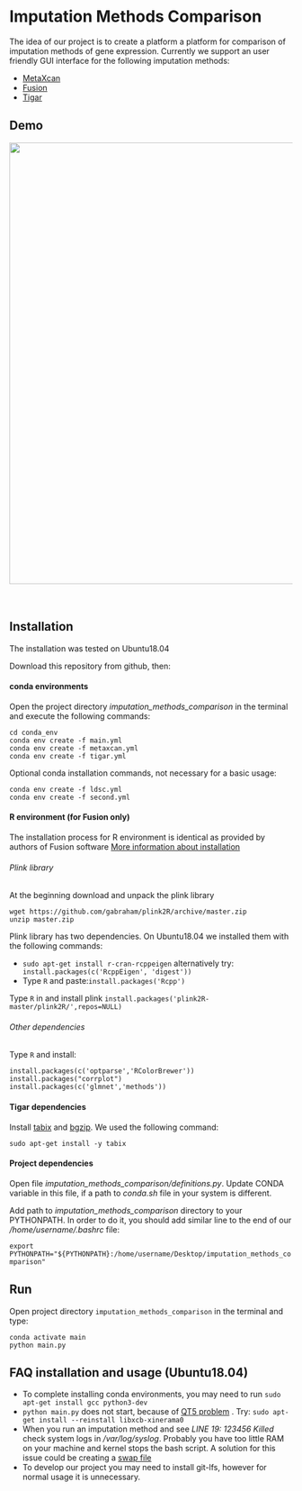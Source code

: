 # Imputation Methods Comparison

The idea of our project is  to create a platform a platform for comparison of imputation methods of gene expression. 
Currently we support an user friendly GUI interface for the following imputation methods:

- [MetaXcan](https://github.com/hakyimlab/MetaXcan)
- [Fusion](http://gusevlab.org/projects/fusion)
- [Tigar](https://github.com/xmeng34/TIGAR)

## Demo

<img src='docs/movie.gif' align="center" width=784>
<br><br><br>


## Installation 

The installation was tested on Ubuntu18.04

Download this repository from github, then:

#### conda environments

Open the project directory *imputation_methods_comparison* in the terminal and execute the following commands:

```
cd conda_env
conda env create -f main.yml
conda env create -f metaxcan.yml
conda env create -f tigar.yml
```

Optional conda installation commands, not necessary for a basic usage:
```
conda env create -f ldsc.yml
conda env create -f second.yml
```

#### R environment (for Fusion only)

The installation process for R environment is identical as provided by authors of Fusion software [More information about installation](http://gusevlab.org/projects/fusion/)

###### Plink library
At the beginning download and unpack the plink library

```
wget https://github.com/gabraham/plink2R/archive/master.zip
unzip master.zip
```

Plink library has two dependencies. On Ubuntu18.04 we installed them with the following commands:

- `sudo apt-get install r-cran-rcppeigen`   alternatively try: ` install.packages(c('RcppEigen', 'digest'))`
- Type `R` and paste:`install.packages('Rcpp')`

Type `R` in and install plink `install.packages('plink2R-master/plink2R/',repos=NULL)`

###### Other dependencies
Type `R` and install:
```
install.packages(c('optparse','RColorBrewer'))
install.packages("corrplot")
install.packages(c('glmnet','methods'))
```
#### Tigar dependencies

Install [tabix](http://www.htslib.org/doc/tabix.html ) and [bgzip](http://www.htslib.org/doc/bgzip.html). We used the following command:

```
sudo apt-get install -y tabix
```

#### Project dependencies
Open file *imputation_methods_comparison/definitions.py*. Update CONDA variable in this file, if a path to *conda.sh* file in your system is different.

Add path to *imputation_methods_comparison* directory to your PYTHONPATH.  In order to do it, you should add similar line to the end of our  */home/username/.bashrc* file:

`export PYTHONPATH="${PYTHONPATH}:/home/username/Desktop/imputation_methods_comparison"`

## Run

Open project directory `imputation_methods_comparison` in the terminal and type:
```
conda activate main
python main.py
```


## FAQ installation and usage (Ubuntu18.04)

- To complete installing conda environments, you may need to run  `sudo apt-get install gcc python3-dev`
 - `python main.py` does not start, because of [QT5 problem](https://askubuntu.com/questions/308128/failed-to-load-platform-plugin-xcb-while-launching-qt5-app-on-linux-without) . Try: `sudo apt-get install --reinstall libxcb-xinerama0`
 - When you run an imputation method and see *LINE 19: 123456 Killed* check system logs in */var/log/syslog*. Probably you have too little RAM on your machine and kernel stops the bash script. A solution for this issue could be creating a [swap file](https://help.ubuntu.com/community/SwapFaq)
 - To develop our project you may need to install git-lfs, however for normal usage it is unnecessary.

